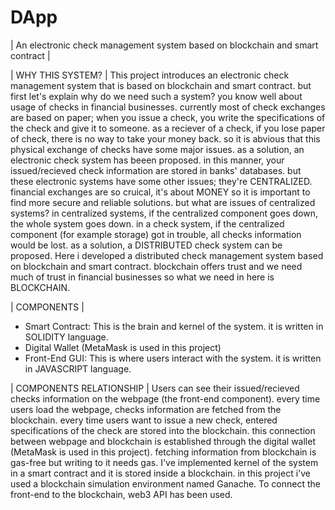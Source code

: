 # DApp
| An electronic check management system based on blockchain and smart contract |

| WHY THIS SYSTEM? |
This project introduces an electronic check management system that is based on blockchain and smart contract. but first let's explain why do we need such a system?
you know well about usage of checks in financial businesses. currently most of check exchanges are based on paper; when you issue a check, you write the specifications of the check and give it to someone. as a reciever of a check, if you lose paper of check, there is no way to take your money back. so it is abvious that this physical exchange of checks have some major issues. as a solution, an electronic check system has beeen proposed. in this manner, your issued/recieved check information are stored in banks' databases. but these electronic systems have some other issues; they're CENTRALIZED. financial exchanges are so cruical, it's about MONEY so it is important to find more secure and reliable solutions. but what are issues of centralized systems?
in centralized systems, if the centralized component goes down, the whole system goes down. in a check system, if the centralized component (for example storage) got in trouble, all checks information would be lost. as a solution, a DISTRIBUTED check system can be proposed.
Here i developed a distributed check management system based on blockchain and smart contract. blockchain offers trust and we need much of trust in financial businesses so what we need in here is BLOCKCHAIN. 

| COMPONENTS |
* Smart Contract: This is the brain and kernel of the system. it is written in SOLIDITY language.
* Digital Wallet (MetaMask is used in this project)
* Front-End GUI: This is where users interact with the system. it is written in JAVASCRIPT language.

| COMPONENTS RELATIONSHIP |
Users can see their issued/recieved checks information on the webpage (the front-end component). every time users load the webpage, checks information are fetched from the blockchain. every time users want to issue a new check, entered specifications of the check are stored into the blockchain. this connection between webpage and blockchain is established through the digital wallet (MetaMask is used in this project). fetching information from blockchain is gas-free but writing to it needs gas. 
I've implemented kernel of the system in a smart contract and it is stored inside a blockchain. in this project i've used a blockchain simulation environment named Ganache. To connect the front-end to the blockchain, web3 API has been used.
